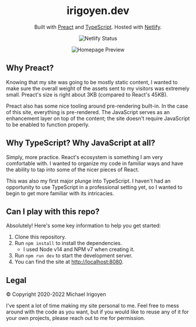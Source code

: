 <h1 align="center">
  irigoyen.dev
</h1>
<div align="center">
  <p>
    Built with <a href="https://preactjs.com/" target="_blank">Preact</a> and <a href="https://www.typescriptlang.org/" target="_blank">TypeScript</a>. Hosted with <a href="https://www.netlify.com/" target="_blank">Netlify</a>.
  </p>
  <p>
    <img src="https://api.netlify.com/api/v1/badges/1cb70056-7d92-48c2-9289-964c3656f8d0/deploy-status" alt="Netlify Status" />
  </p>
  <p>
    <img src="./.github/homepage.png" alt="Homepage Preview" />
  </p>
</div>

## Why Preact?

Knowing that my site was going to be mostly static content, I wanted to make sure the overall weight of the assets sent to my visitors was extremely small. Preact's size is right about 3KB (compared to React's 45KB).

Preact also has some nice tooling around pre-rendering built-in. In the case of this site, everything is pre-rendered. The JavaScript serves as an enhancement layer on top of the content; the site doesn't require JavaScript to be enabled to function properly.

## Why TypeScript? Why JavaScript at all?

Simply, more practice. React's ecosystem is something I am very comfortable with. I wanted to organize my code in familiar ways and have the ability to tap into some of the nicer pieces of React.

This was also my first major plunge into TypeScript. I haven't had an opportunity to use TypeScript in a professional setting yet, so I wanted to begin to get more familiar with its intricacies.

## Can I play with this repo?

Absolutely! Here's some key information to help you get started:

1. Clone this repository.
2. Run `npm install` to install the dependencies.
   - I used Node v14 and NPM v7 when creating it.
3. Run `npm run dev` to start the development server.
4. You can find the site at <http://localhost:8080>.

## Legal

&copy; Copyright 2020-2022 Michael Irigoyen

I've spent a lot of time making my site personal to me. Feel free to mess around with the code as you want, but if you would like to reuse any of it for your own projects, please reach out to me for permission.
